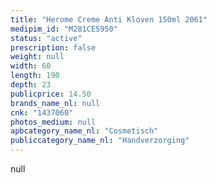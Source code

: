 ```yaml
---
title: "Herome Creme Anti Kloven 150ml 2061"
medipim_id: "M281CE5950"
status: "active"
prescription: false
weight: null
width: 60
length: 190
depth: 23
publicprice: 14.50
brands_name_nl: null
cnk: "1437060"
photos_medium: null
apbcategory_name_nl: "Cosmetisch"
publiccategory_name_nl: "Handverzorging"
---
```

null
